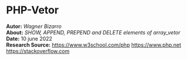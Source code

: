 # PHP-Vetor  
**Autor:** *Wagner Bizarro*  
**About:** *SHOW, APPEND, PREPEND and DELETE elements of array_vetor*  
**Date:** 10 june 2022  
**Research Source:** https://www.w3school.com/php https://www.php.net https://stackoverflow.com  
